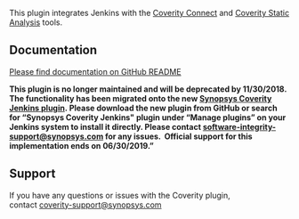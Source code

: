 
This plugin integrates Jenkins with the [Coverity
Connect](http://www.coverity.com/products/coverity-connect/) and
[Coverity Static
Analysis](http://www.coverity.com/products/code-advisor/) tools.

## Documentation

[Please find documentation on GitHub
README](https://github.com/jenkinsci/coverity-plugin)

  

**This plugin is no longer maintained and will be deprecated by
11/30/2018. The functionality has been migrated onto the new [Synopsys
Coverity Jenkins
plugin](https://github.com/jenkinsci/synopsys-coverity-plugin). Please
download the new plugin from GitHub or search for “Synopsys Coverity
Jenkins" plugin under “Manage plugins” on your Jenkins system to install
it directly. Please
contact <software-integrity-support@synopsys.com> for any issues.
 Official support for this implementation ends on 06/30/2019.”**

## Support

If you have any questions or issues with the Coverity plugin,
contact <coverity-support@synopsys.com>
